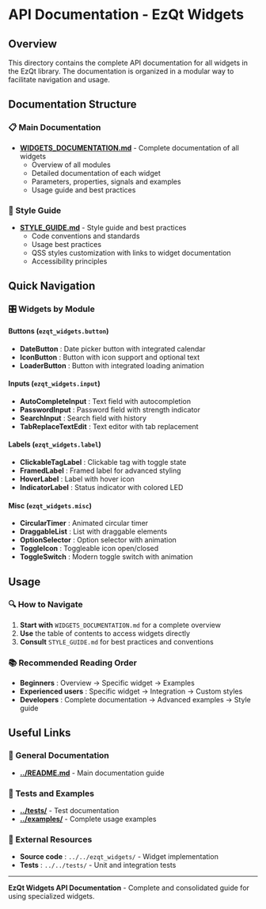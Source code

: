 # API Documentation - EzQt Widgets

## Overview

This directory contains the complete API documentation for all widgets in the EzQt library. The documentation is organized in a modular way to facilitate navigation and usage.

## Documentation Structure

### 📋 Main Documentation
- **[WIDGETS_DOCUMENTATION.md](WIDGETS_DOCUMENTATION.md)** - Complete documentation of all widgets
  - Overview of all modules
  - Detailed documentation of each widget
  - Parameters, properties, signals and examples
  - Usage guide and best practices

### 🎨 Style Guide
- **[STYLE_GUIDE.md](STYLE_GUIDE.md)** - Style guide and best practices
  - Code conventions and standards
  - Usage best practices
  - QSS styles customization with links to widget documentation
  - Accessibility principles

## Quick Navigation

### 🎛️ Widgets by Module

#### Buttons (`ezqt_widgets.button`)
- **DateButton** : Date picker button with integrated calendar
- **IconButton** : Button with icon support and optional text
- **LoaderButton** : Button with integrated loading animation

#### Inputs (`ezqt_widgets.input`)
- **AutoCompleteInput** : Text field with autocompletion
- **PasswordInput** : Password field with strength indicator
- **SearchInput** : Search field with history
- **TabReplaceTextEdit** : Text editor with tab replacement

#### Labels (`ezqt_widgets.label`)
- **ClickableTagLabel** : Clickable tag with toggle state
- **FramedLabel** : Framed label for advanced styling
- **HoverLabel** : Label with hover icon
- **IndicatorLabel** : Status indicator with colored LED

#### Misc (`ezqt_widgets.misc`)
- **CircularTimer** : Animated circular timer
- **DraggableList** : List with draggable elements
- **OptionSelector** : Option selector with animation
- **ToggleIcon** : Toggleable icon open/closed
- **ToggleSwitch** : Modern toggle switch with animation

## Usage

### 🔍 How to Navigate
1. **Start with** `WIDGETS_DOCUMENTATION.md` for a complete overview
2. **Use** the table of contents to access widgets directly
3. **Consult** `STYLE_GUIDE.md` for best practices and conventions

### 📚 Recommended Reading Order
- **Beginners** : Overview → Specific widget → Examples
- **Experienced users** : Specific widget → Integration → Custom styles
- **Developers** : Complete documentation → Advanced examples → Style guide

## Useful Links

### 📖 General Documentation
- **[../README.md](../README.md)** - Main documentation guide

### 🧪 Tests and Examples
- **[../tests/](../tests/)** - Test documentation
- **[../examples/](../examples/)** - Complete usage examples

### 🔗 External Resources
- **Source code** : `../../ezqt_widgets/` - Widget implementation
- **Tests** : `../../tests/` - Unit and integration tests

---

**EzQt Widgets API Documentation** - Complete and consolidated guide for using specialized widgets. 